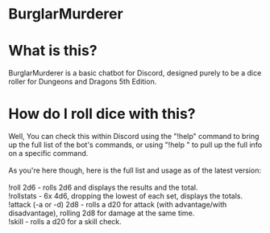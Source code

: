 # BurglarMurderer


# What is this?
BurglarMurderer is a basic chatbot for Discord, designed purely to be a dice roller for Dungeons and Dragons 5th Edition.

# How do I roll dice with this?
Well, You can check this within Discord using the "!help" command to bring up the full list of the bot's commands, or using "!help <command>" to pull up the full info on a specific command. <br />
<br />
As you're here though, here is the full list and usage as of the latest version: <br />
<br />
!roll 2d6 - rolls 2d6 and displays the results and the total. <br />
!rollstats - 6x 4d6, dropping the lowest of each set, displays the totals.<br />
!attack (-a or -d) 2d8 - rolls a d20 for attack (with advantage/with disadvantage), rolling 2d8 for damage at the same time. <br />
!skill - rolls a d20 for a skill check. <br />
